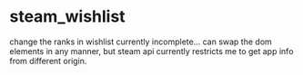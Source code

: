 # steam_wishlist
change the ranks in wishlist
currently incomplete...
can swap the dom elements in any manner, but steam api currently restricts me to get app info from different origin.
